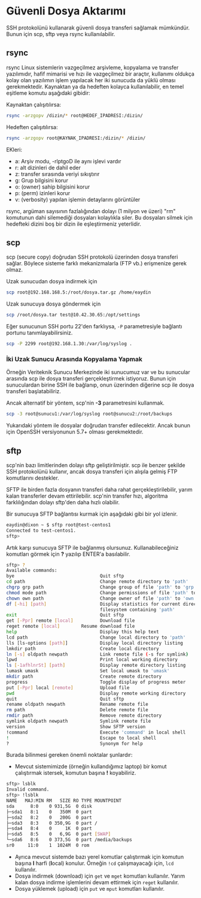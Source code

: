 # Güvenli Dosya Aktarımı

SSH protokolünü kullanarak güvenli dosya transferi sağlamak mümkündür. Bunun için scp, sftp veya rsync kullanılabilir.

## rsync

rsync Linux sistemlerin vazgeçilmez arşivleme, kopyalama ve transfer yazılımıdır, hafif mimarisi ve hızı ile vazgeçilmez bir araçtır, kullanımı oldukça kolay olan yazılımın işlem yapılacak her iki sunucuda da yüklü olması gerekmektedir. Kaynaktan ya da hedeften kolayca kullanılabilir, en temel eşitleme komutu aşağıdaki gibidir:

Kaynaktan çalışıtılırsa:

```bash
rsync -arzgopv /dizin/* root@HEDEF_IPADRESI:/dizin/
```

Hedeften çalışıtılırsa:

```bash
rsync -arzgopv root@KAYNAK_IPADRESI:/dizin/* /dizin/
```

EKleri:

* a: Arşiv modu, -rlptgoD ile aynı işlevi vardır
* r: alt dizinleri de dahil eder
* z: transfer sırasında veriyi sıkıştırır
* g: Grup bilgisini korur
* o: \(owner\) sahip bilgisini korur
* p: \(perm\) izinleri korur
* v: \(verbosity\) yapılan işlemin detaylarını görüntüler

rsync, argüman sayısının fazlalığından dolayı \(1 milyon ve üzeri\) "rm" komutunun dahi silemediği dosyaları kolaylıkla siler. Bu dosyaları silmek için hedefteki dizini boş bir dizin ile eşleştirmeniz yeterlidir.

## scp

scp \(secure copy\) doğrudan SSH protokolü üzerinden dosya transferi sağlar. Böylece sisteme farklı mekanizmalarla \(FTP vb.\) erişmenize gerek olmaz.

Uzak sunucudan dosya indirmek için

```bash
scp root@192.168.168.5:/root/dosya.tar.gz /home/eaydin
```

Uzak sunucuya dosya göndermek için

```bash
scp /root/dosya.tar test@10.42.30.65:/opt/settings
```

Eğer sunucunun SSH portu 22'den farklıysa, `-P` parametresiyle bağlantı portunu tanımlayabilirsiniz.

```bash
scp -P 2299 root@192.168.1.30:/var/log/syslog .
```

### İki Uzak Sunucu Arasında Kopyalama Yapmak

Örneğin Veriteknik Sunucu Merkezinde iki sunucumuz var ve bu sunucular arasında scp ile dosya transferi gerçekleştirmek istiyoruz. Bunun için sunuculardan birine SSH ile bağlanıp, onun üzerinden diğerine scp ile dosya transferi başlatabiliriz.

Ancak alternatif bir yöntem, scp'nin **-3** parametresini kullanmak.

```bash
scp -3 root@sunucu1:/var/log/syslog root@sunucu2:/root/backups
```

Yukarıdaki yöntem ile dosyalar doğrudan transfer edilecektir. Ancak bunun için OpenSSH versiyonunun 5.7+ olması gerekmektedir.

## sftp

scp'nin bazı limitlerinden dolayı sftp geliştirilmiştir. scp ile benzer şekilde SSH protokolünü kullanır, ancak dosya transferi için alışıla gelmiş FTP komutlarını destekler.

SFTP ile birden fazla dosyanın transferi daha rahat gerçekleştirilebilir, yarım kalan transferler devam ettirilebilir. scp'nin transfer hızı, algoritma farklılığından dolayı sftp'den daha hızlı olabilir.

Bir sunucuya SFTP bağlantısı kurmak için aşağıdaki gibi bir yol izlenir.

```bash
eaydin@dixon ~ $ sftp root@test-centos1
Connected to test-centos1.
sftp>
```

Artık karşı sunucuya SFTP ile bağlanmış olursunuz. Kullanabileceğiniz komutları görmek için **?** yazılıp ENTER'a basılabilir.

```bash
sftp> ?
Available commands:
bye                                Quit sftp
cd path                            Change remote directory to 'path'
chgrp grp path                     Change group of file 'path' to 'grp'
chmod mode path                    Change permissions of file 'path' to 'mode'
chown own path                     Change owner of file 'path' to 'own'
df [-hi] [path]                    Display statistics for current directory or
                                   filesystem containing 'path'
exit                               Quit sftp
get [-Ppr] remote [local]          Download file
reget remote [local]        Resume download file
help                               Display this help text
lcd path                           Change local directory to 'path'
lls [ls-options [path]]            Display local directory listing
lmkdir path                        Create local directory
ln [-s] oldpath newpath            Link remote file (-s for symlink)
lpwd                               Print local working directory
ls [-1afhlnrSt] [path]             Display remote directory listing
lumask umask                       Set local umask to 'umask'
mkdir path                         Create remote directory
progress                           Toggle display of progress meter
put [-Ppr] local [remote]          Upload file
pwd                                Display remote working directory
quit                               Quit sftp
rename oldpath newpath             Rename remote file
rm path                            Delete remote file
rmdir path                         Remove remote directory
symlink oldpath newpath            Symlink remote file
version                            Show SFTP version
!command                           Execute 'command' in local shell
!                                  Escape to local shell
?                                  Synonym for help
```

Burada bilinmesi gereken önemli noktalar şunlardır:

* Mevcut sistemimizde \(örneğin kullandığımız laptop\) bir komut çalıştırmak istersek, komutun başına **!** koyabiliriz.

```bash
sftp> lsblk
Invalid command.
sftp> !lsblk
NAME   MAJ:MIN RM   SIZE RO TYPE MOUNTPOINT
sda      8:0    0 931,5G  0 disk 
├─sda1   8:1    0   350M  0 part 
├─sda2   8:2    0   200G  0 part 
├─sda3   8:3    0 350,9G  0 part /
├─sda4   8:4    0     1K  0 part 
├─sda5   8:5    0   6,9G  0 part [SWAP]
└─sda6   8:6    0 373,5G  0 part /media/backups
sr0     11:0    1  1024M  0 rom
```

* Ayrıca mevcut sistemde bazı yerel komutlar çalıştırmak için komutun başına **l** harfi \(**l**ocal\) konulur. Örneğin `!cd` çalışmayacağı için, `lcd` kullanılır.
* Dosya indirmek \(download\) için `get` ve `mget` komutları kullanılır. Yarım kalan dosya indirme işlemlerini devam ettirmek için `reget` kullanılır.
* Dosya yüklemek \(upload\) için `put` ve `mput` komutları kullanılır.



